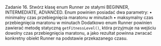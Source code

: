 Zadanie 16.
Stwórz klasę enum Runner ze stałymi BEGINNER, INTERMEDIATE, ADVANCED. Enum powinien posiadać dwa
parametry:
• minimalny czas przebiegnięcia maratonu w minutach
• maksymalny czas przebiegnięcia maratonu w minutach
Dodatkowo enum Runner powinien zawierać metodę statyczną `getFitnessLevel()`, która przyjmuje na
wejściu dowolny czas przebiegnięcia maratonu, a jako rezultat powinna zwracać konkretny obiekt Runner
na podstawie przekazanego czasu.